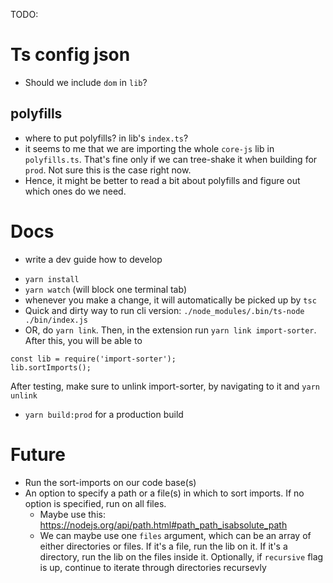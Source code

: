 TODO:

# Ts config json

- Should we include `dom` in `lib`?

## polyfills

- where to put polyfills? in lib's `index.ts`?
- it seems to me that we are importing the whole `core-js` lib in `polyfills.ts`. That's fine only if we can tree-shake it when building for `prod`. Not sure this is the case right now.
- Hence, it might be better to read a bit about polyfills and figure out which ones do we need.

# Docs

- write a dev guide how to develop

* `yarn install`
* `yarn watch` (will block one terminal tab)
* whenever you make a change, it will automatically be picked up by `tsc`
* Quick and dirty way to run cli version: `./node_modules/.bin/ts-node ./bin/index.js`
* OR, do `yarn link`. Then, in the extension run `yarn link import-sorter`. After this, you will be able to

```
const lib = require('import-sorter');
lib.sortImports();
```

After testing, make sure to unlink import-sorter, by navigating to it and `yarn unlink`

- `yarn build:prod` for a production build

# Future

- Run the sort-imports on our code base(s)
- An option to specify a path or a file(s) in which to sort imports. If no option is specified, run on all files.
  - Maybe use this: https://nodejs.org/api/path.html#path_path_isabsolute_path
  - We can maybe use one `files` argument, which can be an array of either directories or files. If it's a file, run the lib on it. If it's a directory, run the lib on the files inside it. Optionally, if `recursive` flag is up, continue to iterate through directories recursevly
